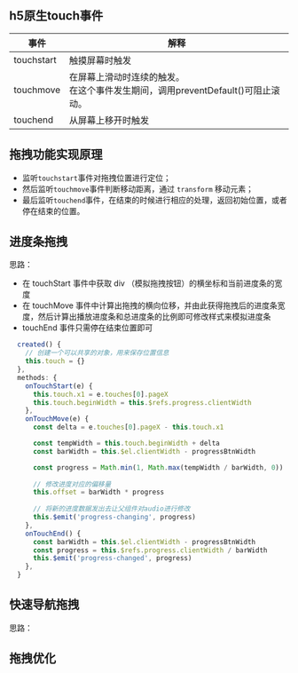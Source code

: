 ## h5原生touch事件

| 事件       | 解释                                                         |
| ---------- | ------------------------------------------------------------ |
| touchstart | 触摸屏幕时触发                                               |
| touchmove  | 在屏幕上滑动时连续的触发。<br />在这个事件发生期间，调用preventDefault()可阻止滚动。 |
| touchend   | 从屏幕上移开时触发                                           |



## 拖拽功能实现原理

+ 监听`touchstart`事件对拖拽位置进行定位； 
+ 然后监听`touchmove`事件判断移动距离，通过 `transform` 移动元素；
+ 最后监听`touchend`事件，在结束的时候进行相应的处理，返回初始位置，或者停在结束的位置。



## 进度条拖拽

思路：

+ 在 touchStart 事件中获取 div （模拟拖拽按钮）的横坐标和当前进度条的宽度
+ 在 touchMove 事件中计算出拖拽的横向位移，并由此获得拖拽后的进度条宽度，然后计算出播放进度条和总进度条的比例即可修改样式来模拟进度条
+ touchEnd 事件只需停在结束位置即可

~~~js
  created() {
    // 创建一个可以共享的对象，用来保存位置信息
    this.touch = {}
  },
  methods: {
    onTouchStart(e) {
      this.touch.x1 = e.touches[0].pageX
      this.touch.beginWidth = this.$refs.progress.clientWidth
    },
    onTouchMove(e) {
      const delta = e.touches[0].pageX - this.touch.x1

      const tempWidth = this.touch.beginWidth + delta
      const barWidth = this.$el.clientWidth - progressBtnWidth

      const progress = Math.min(1, Math.max(tempWidth / barWidth, 0))
      
      // 修改进度对应的偏移量
      this.offset = barWidth * progress
      
      // 将新的进度数据发出去让父组件对audio进行修改
      this.$emit('progress-changing', progress)
    },
    onTouchEnd() {
      const barWidth = this.$el.clientWidth - progressBtnWidth
      const progress = this.$refs.progress.clientWidth / barWidth
      this.$emit('progress-changed', progress)
    },
  }
~~~



## 快速导航拖拽

思路：





## 拖拽优化